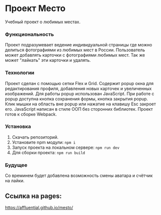 # Проект Место

Учебный проект о любимых местах.

### Функциональность

Проект подразумевает ведение индивидуальной страницы где можно делиться фотографиями из любимых мест в России.
Пользователь может добавлять карточки с фотографиями любимых мест. Так же может "лайкать" эти карточки и удалять.

### Технологии

Проект сделан с помощью сетки Flex и Grid. Содержит popup окна для редактирования профиля, добавления новых карточек и увеличенных изображений.
Для работы popup использован JavaScript. При работе с popup доступна кнопка сохранения формы, кнопка закрытия popup.
Клик мышки на область вне popup или нажатие на клавишу Esc закроет его.
JavaScript написан в стиле ООП без сторонних библиотек.
Проект готов к сборке Webpack.

### Установка

1. Скачать репозиторий.
2. Установите npm модули:
   `npm i`
3. Запуск проекта на локальном сервере:
   `npm run dev`
4. Для сборки проекта:
   `npm run build`

### Будущее

Со времинем будет добавлена возможность смены аватара и счётчик на лайки.

## Ссылка на pages:

https://affluential.github.io/mesto/
